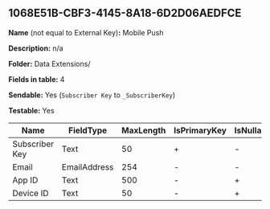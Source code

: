 ## 1068E51B-CBF3-4145-8A18-6D2D06AEDFCE

**Name** (not equal to External Key)**:** Mobile Push

**Description:** n/a

**Folder:** Data Extensions/

**Fields in table:** 4

**Sendable:** Yes (`Subscriber Key` to `_SubscriberKey`)

**Testable:** Yes

| Name | FieldType | MaxLength | IsPrimaryKey | IsNullable | DefaultValue |
| --- | --- | --- | --- | --- | --- |
| Subscriber Key | Text | 50 | + | - |  |
| Email | EmailAddress | 254 | - | - |  |
| App ID | Text | 500 | - | + |  |
| Device ID | Text | 50 | - | + |  |
